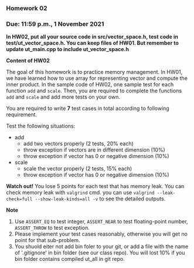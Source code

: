 ### Homework 02

### Due: 11:59 p.m., 1 November 2021

**In HW02, put all your source code in src/vector_space.h, test code in test/ut_vector_space.h. You can keep files of HW01. But remember to update ut_main.cpp to include ut_vector_space.h**

**Content of HW02**

The goal of this homework is to practice memory management. In HW01, we have learned how to use array for representing vector and compute the inner product. In the sample code of HW02, one sample test for each function `add` and `scale`. Then, you are required to complete the functions `add` and `scale` and add more tests on your own.

You are required to write **7** test cases in total according to following requirement.

Test the following situations:

- add
  - add two vectors properly (2 tests, 20% each)
  - throw exception if vectors are in different dimension (10%)
  - throw exception if vector has 0 or negative dimension (10%)
- scale
  - scale the vector properly (2 tests, 15% each)
  - throw exception if vector has 0 or negative dimension (10%)

**Watch out!** You lose 5 points for each test that has memory leak. You can check memory leak with `valgrind` cmd. you can use `valgrind --leak-check=full --show-leak-kinds=all -v` to see the detailed outputs.

**Note**
1. Use `ASSERT_EQ` to test integer, `ASSERT_NEAR` to test floating-point number, `ASSERT_THROW` to test exception.
2. Please implement your test cases reasonably, otherwise you will get no point for that sub-problem.
3. You shuold eiter not add bin foler to your git, or add a file with the name of '.gitignore' in bin folder (see our class repo). You will lost 10% if you bin folder contains compiled ut_all in git repo.
